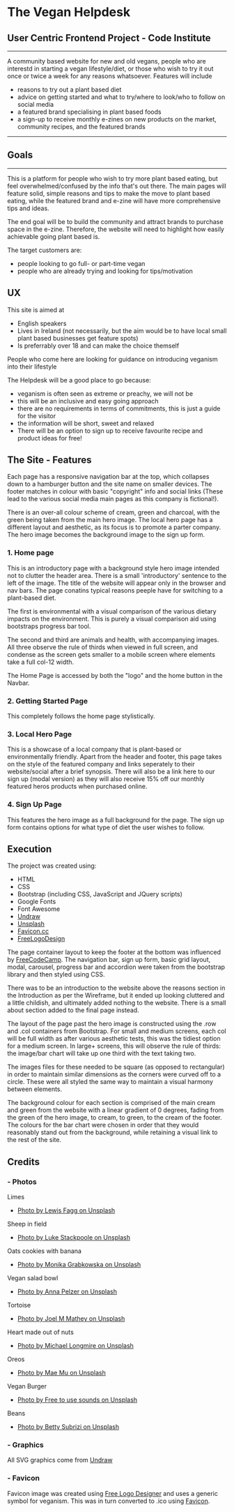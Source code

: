 # The Vegan Helpdesk
## User Centric Frontend Project - Code Institute
---
A community based website for new and old vegans, people who are interestd in starting a vegan lifestyle/diet, or those who wish to try it out once or twice a week for any reasons whatsoever. Features will include
- reasons to try out a plant based diet
- advice on getting started and what to try/where to look/who to follow on social media
- a featured brand specialising in plant based foods
- a sign-up to receive monthly e-zines on new products on the market, community recipes, and the featured brands

---
## Goals
---
This is a platform for people who wish to try more plant based eating, but feel overwhelmed/confused by the info that's out there. The main pages will feature solid, simple reasons and tips to make the move to plant based eating, while the featured brand and e-zine will have more comprehensive tips and ideas.

The end goal will be to build the community and attract brands to purchase space in the e-zine. Therefore, the website will need to highlight how easily achievable going plant based is.

The target customers are:
- people looking to go full- or part-time vegan
- people who are already trying and looking for tips/motivation


## UX

This site is aimed at
- English speakers
- Lives in Ireland (not necessarily, but the aim would be to have local small plant based businesses get feature spots)
- Is preferrably over 18 and can make the choice themself

People who come here are looking for guidance on introducing veganism into their lifestyle

The Helpdesk will be a good place to go because:
- veganism is often seen as extreme or preachy, we will not be
- this will be an inclusive and easy going approach
- there are no requirements in terms of commitments, this is just a guide for the visitor
- the information will be short, sweet and relaxed
- There will be an option to sign up to receive favourite recipe and product ideas for free!


## The Site - Features

Each page has a responsive navigation bar at the top, which collapses down to a hamburger button and the site name on smaller devices. The footer matches in colour with basic "copyright" info and social links (These lead to the various social media main pages as this company is fictional!).

There is an over-all colour scheme of cream, green and charcoal, with the green being taken from the main hero image. The local hero page has a different layout and aesthetic, as its focus is to promote a parter company. The hero image becomes the background image to the sign up form.

### 1. Home page

This is an introductory page with a background style hero image intended not to clutter the header area. There is a small 'introductory' sentence to the left of the image. The title of the website will appear only in the browser and nav bars. The page conatins typical reasons peeple have for switching to a plant-based diet.

The first is environmental with a visual comparison of the various dietary impacts on the environment. This is purely a visual comparison aid using bootstraps progress bar tool. 

The second and third are animals and health, with accompanying images. All three observe the rule of thirds when viewed in full screen, and condense as the screen gets smaller to a mobile screen where elements take a full col-12 width.

The Home Page is accessed by both the "logo" and the home button in the Navbar.
### 2. Getting Started Page

This completely follows the home page stylistically. 

### 3. Local Hero Page

This is a showcase of a local company that is plant-based or environmentally friendly. Apart from the header and footer, this page takes on the style of the featured company and links seperately to their website/social after a brief synopsis. There will also be a link here to our sign up (modal version) as they will also receive 15% off our monthly featured heros products when purchased online.

### 4. Sign Up Page

This features the hero image as a full background for the page. The sign up form contains options for what type of diet the user wishes to follow.

## Execution
The project was created using:
- HTML 
- CSS
- Bootstrap (including CSS, JavaScript and JQuery scripts) 
- Google Fonts 
- Font Awesome
- [Undraw](https://undraw.co/)
- [Unsplash](https://unsplash.com/)
- [Favicon.cc](https://www.favicon.cc/?)
- [FreeLogoDesign](https://www.freelogodesign.org/)

The page container layout to keep the footer at the bottom was influenced by [FreeCodeCamp](https://www.freecodecamp.org/news/how-to-keep-your-footer-where-it-belongs-59c6aa05c59c/).
The navigation bar, sign up form, basic grid layout, modal, carousel, progress bar and accordion were taken from the bootstrap library and then styled using CSS. 

There was to be an introduction to the website above the reasons section in the Introduction as per the Wireframe, but it ended up looking cluttered and a little childish, and ultimately added nothing to the website. There is a small about section added to the final page instead.

The layout of the page past the hero image is constructed using the .row and .col containers from Bootstrap. For small and medium screens, each col will be full width as after various aesthetic tests, this was the tidiest option for a medium screen. In large+ screens, this will observe the rule of thirds: the image/bar chart will take up one third with the text taking two.

The images files for these needed to be square (as opposed to rectangular) in order to maintain similar dimensions as the corners were curved off to a circle. These were all styled the same way to maintain a visual harmony between elements.

The background colour for each section is comprised of the main cream and green from the website with a linear gradient of 0 degrees, fading from the green of the hero image, to cream, to green, to the cream of the footer. The colours for the bar chart were chosen in order that they would reasonably stand out from the background, while retaining a visual link to the rest of the site.
## Credits

### - Photos
Limes
- [Photo by Lewis Fagg on Unsplash](https://unsplash.com/photos/nauk28dN79s)

Sheep in field
- [Photo by Luke Stackpoole on Unsplash](https://unsplash.com/photos/sfB_Nw9sggw)

Oats cookies with banana
- [Photo by Monika Grabkowska on Unsplash](https://unsplash.com/photos/7zT-RtY7MxE)

Vegan salad bowl
- [Photo by Anna Pelzer on Unsplash](https://unsplash.com/photos/IGfIGP5ONV0)

Tortoise 
- [Photo by Joel M Mathey on Unsplash](https://unsplash.com/photos/qC_b3XPPUjo)

Heart made out of nuts
- [Photo by Michael Longmire on Unsplash](https://unsplash.com/photos/Y5nVEThyBxQ)

Oreos
- [Photo by Mae Mu on Unsplash](https://unsplash.com/s/photos/oreos)

Vegan Burger
- [Photo by Free to use sounds on Unsplash](https://unsplash.com/photos/q0vYaAcfulM)

Beans
- [Photo by Betty Subrizi on Unsplash](https://unsplash.com/photos/3OqOUrJBgZU)



### - Graphics

All SVG graphics come from [Undraw](https://undraw.co/)

### - Favicon 

Favicon image was created using [Free Logo Designer](https://www.freelogodesign.org/) and uses a generic symbol for veganism. This was in turn converted to .ico using [Favicon](https://www.favicon.cc/?).
